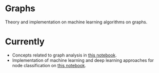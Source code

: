 # Graphs

Theory and implementation on machine learning algorithms on graphs.

# Currently

- Concepts related to graph analysis in [this notebook](/01-graph_concepts.ipynb).
- Implementation of machine learning and deep learning approaches for node classification on [this notebook](02-node_classification.ipynb).
